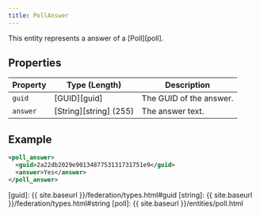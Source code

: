 ```yaml
---
title: PollAnswer
---
```


This entity represents a answer of a [Poll][poll].

## Properties

| Property | Type (Length)          | Description             |
| -------- | ---------------------- | ----------------------- |
| `guid`   | [GUID][guid]           | The GUID of the answer. |
| `answer` | [String][string] (255) | The answer text.        |

## Example

~~~xml
<poll_answer>
  <guid>2a22db2029e9013487753131731751e9</guid>
  <answer>Yes</answer>
</poll_answer>
~~~

[guid]: {{ site.baseurl }}/federation/types.html#guid
[string]: {{ site.baseurl }}/federation/types.html#string
[poll]: {{ site.baseurl }}/entities/poll.html
